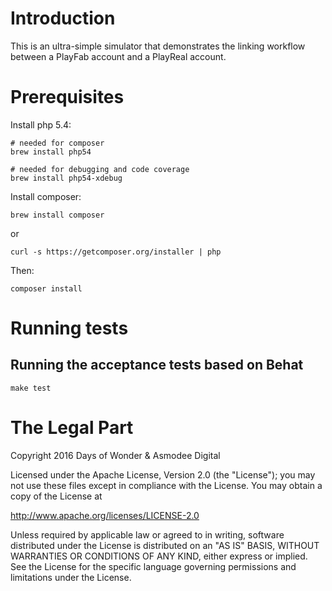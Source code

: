 Introduction
============

This is an ultra-simple simulator that demonstrates the linking workflow between a PlayFab account and a PlayReal account.


Prerequisites
=============

Install php 5.4:

```
# needed for composer
brew install php54

# needed for debugging and code coverage
brew install php54-xdebug
```

Install composer:

```
brew install composer
```

or

```
curl -s https://getcomposer.org/installer | php
```

Then:

```
composer install
```

Running tests
=============

## Running the acceptance tests based on Behat
```
make test
```

The Legal Part
==============

Copyright 2016 Days of Wonder &amp; Asmodee Digital

Licensed under the Apache License, Version 2.0 (the "License");
you may not use these files except in compliance with the License.
You may obtain a copy of the License at

http://www.apache.org/licenses/LICENSE-2.0

Unless required by applicable law or agreed to in writing, software
distributed under the License is distributed on an "AS IS" BASIS,
WITHOUT WARRANTIES OR CONDITIONS OF ANY KIND, either express or implied.
See the License for the specific language governing permissions and
limitations under the License.
